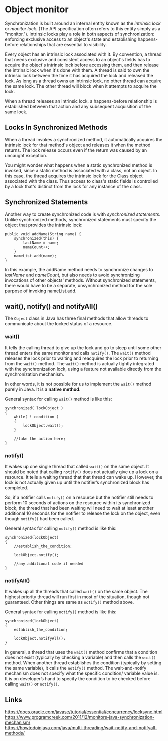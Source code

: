# Object monitor
Synchronization is built around an internal entity known as the *intrinsic lock* or *monitor lock*. (The API specification often refers to this entity simply as a "monitor."). Intrinsic locks play a role in both aspects of synchronization: enforcing exclusive access to an object's state and establishing happens-before relationships that are essential to visibility.

Every object has an intrinsic lock associated with it. By convention, a thread that needs exclusive and consistent access to an object's fields has to acquire the object's intrinsic lock before accessing them, and then release the intrinsic lock when it's done with them. A thread is said to own the intrinsic lock between the time it has acquired the lock and released the lock. As long as a thread owns an intrinsic lock, no other thread can acquire the same lock. The other thread will block when it attempts to acquire the lock.

When a thread releases an intrinsic lock, a happens-before relationship is established between that action and any subsequent acquisition of the same lock.

## Locks In Synchronized Methods
When a thread invokes a synchronized method, it automatically acquires the intrinsic lock for that method's object and releases it when the method returns. The lock release occurs even if the return was caused by an uncaught exception.

You might wonder what happens when a static synchronized method is invoked, since a static method is associated with a class, not an object. In this case, the thread acquires the intrinsic lock for the Class object associated with the class. Thus access to class's static fields is controlled by a lock that's distinct from the lock for any instance of the class.

## Synchronized Statements
Another way to create synchronized code is with *synchronized statements*. Unlike synchronized methods, synchronized statements must specify the object that provides the intrinsic lock:

```
public void addName(String name) {
    synchronized(this) {
        lastName = name;
        nameCount++;
    }
    nameList.add(name);
}
```

In this example, the addName method needs to synchronize changes to *lastName* and *nameCount*, but also needs to avoid synchronizing invocations of other objects' methods. Without synchronized statements, there would have to be a separate, unsynchronized method for the sole purpose of invoking nameList.add.

## wait(), notify() and notifyAll()
The `Object` class in Java has three final methods that allow threads to communicate about the locked status of a resource.

### wait()
It tells the calling thread to give up the lock and go to sleep until some other thread enters the same monitor and calls `notify()`. The `wait()` method releases the lock prior to waiting and reacquires the lock prior to returning from the `wait()` method. The `wait()` method is actually tightly integrated with the synchronization lock, using a feature not available directly from the synchronization mechanism.

In other words, it is not possible for us to implement the `wait()` method purely in Java. It is a **native method**.

General syntax for calling `wait()` method is like this:

```
synchronized( lockObject )
{ 
    while( ! condition )
    { 
        lockObject.wait();
    }
     
    //take the action here;
}
```

### notify()
It wakes up one single thread that called `wait()` on the same object. It should be noted that calling `notify()` does not actually give up a lock on a resource. It tells a waiting thread that that thread can wake up. However, the lock is not actually given up until the notifier’s synchronized block has completed.

So, if a notifier calls `notify()` on a resource but the notifier still needs to perform 10 seconds of actions on the resource within its synchronized block, the thread that had been waiting will need to wait at least another additional 10 seconds for the notifier to release the lock on the object, even though `notify()` had been called.

General syntax for calling `notify()` method is like this:
```
synchronized(lockObject) 
{
    //establish_the_condition;
 
    lockObject.notify();
     
    //any additional code if needed
}
```

### notifyAll()
It wakes up all the threads that called `wait()` on the same object. The highest priority thread will run first in most of the situation, though not guaranteed. Other things are same as `notify()` method above.

General syntax for calling `notify()` method is like this:
```
synchronized(lockObject) 
{
    establish_the_condition;
 
    lockObject.notifyAll();
}
```

In general, a thread that uses the `wait()` method confirms that a condition does not exist (typically by checking a variable) and then calls the `wait()` method. When another thread establishes the condition (typically by setting the same variable), it calls the `notify()` method. The wait-and-notify mechanism does not specify what the specific condition/ variable value is. It is on developer’s hand to specify the condition to be checked before calling `wait()` or `notify()`.

## Links
https://docs.oracle.com/javase/tutorial/essential/concurrency/locksync.html  
https://www.programcreek.com/2011/12/monitors-java-synchronization-mechanism/  
https://howtodoinjava.com/java/multi-threading/wait-notify-and-notifyall-methods/  
